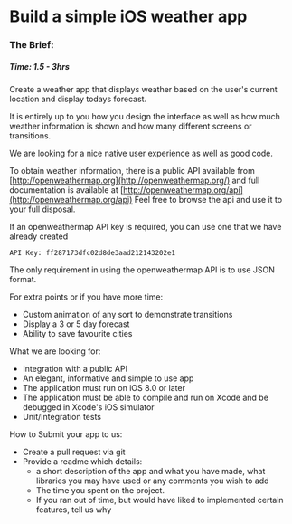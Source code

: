 # Build a simple iOS weather app

### The Brief:

##### Time: 1.5 - 3hrs

Create a weather app that displays weather based on the user's current location and display todays forecast.

It is entirely up to you how you design the interface as well as how much weather information is shown and how many different screens or transitions.

We are looking for a nice native user experience as well as good code.

To obtain weather information, there is a public API available from [http://openweathermap.org](http://openweathermap.org/) and full documentation is available at [http://openweathermap.org/api](http://openweathermap.org/api) Feel free to browse the api and use it to your full disposal.

If an openweathermap API key is required, you can use one that we have already created

`API Key: ff287173dfc02d8de3aad212143202e1`


The only requirement in using the openweathermap API is to use JSON format.


For extra points or if you have more time:
 - Custom animation of any sort to demonstrate transitions
 - Display a 3 or 5 day forecast
 - Ability to save favourite cities

What we are looking for:
 - Integration with a public API
 - An elegant, informative and simple to use app
 - The application must run on iOS 8.0 or later
 - The application must be able to compile and run on Xcode and be debugged in Xcode's iOS simulator
 - Unit/Integration tests

How to Submit your app to us:
 - Create a pull request via git
 - Provide a readme which details:
     - a short description of the app and what you have made, what libraries you may have used or any comments you wish to add
     - The time you spent on the project.
     - If you ran out of time, but would have liked to implemented certain features, tell us why